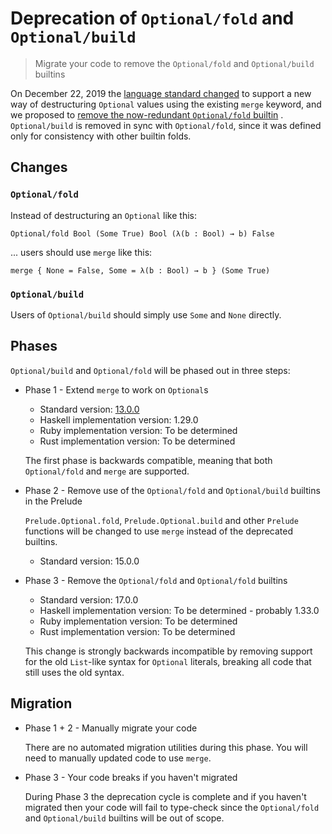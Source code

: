 # Deprecation of `Optional/fold` and `Optional/build`

> Migrate your code to remove the `Optional/fold` and `Optional/build` builtins

On December 22, 2019 the [language standard changed](https://github.com/dhall-lang/dhall-lang/pull/860)
to support a new way of destructuring `Optional` values using the existing `merge` keyword, and we proposed to
[remove the now-redundant `Optional/fold` builtin](https://github.com/dhall-lang/dhall-lang/issues/869)
. `Optional/build` is removed in sync with `Optional/fold`, since it was defined only for consistency with
other builtin folds.

## Changes

### `Optional/fold`

Instead of destructuring an `Optional` like this:

```dhall
Optional/fold Bool (Some True) Bool (λ(b : Bool) → b) False
```

... users should use `merge` like this:

```dhall
merge { None = False, Some = λ(b : Bool) → b } (Some True)
```

### `Optional/build`

Users of `Optional/build` should simply use `Some` and `None` directly.

## Phases

`Optional/build` and `Optional/fold` will be phased out in three steps:

* Phase 1 - Extend `merge` to work on `Optional`s

  * Standard version: [13.0.0](https://github.com/dhall-lang/dhall-lang/releases/tag/v13.0.0)
  * Haskell implementation version: 1.29.0
  * Ruby implementation version: To be determined
  * Rust implementation version: To be determined

  The first phase is backwards compatible, meaning that both `Optional/fold` and `merge`
  are supported.

* Phase 2 - Remove use of the `Optional/fold` and `Optional/build` builtins in the Prelude

  `Prelude.Optional.fold`, `Prelude.Optional.build` and other `Prelude` functions will be
  changed to use `merge` instead of the deprecated builtins.

  * Standard version: 15.0.0

* Phase 3 - Remove the `Optional/fold` and `Optional/fold` builtins

  * Standard version: 17.0.0
  * Haskell implementation version: To be determined - probably 1.33.0
  * Ruby implementation version: To be determined
  * Rust implementation version: To be determined

  This change is strongly backwards incompatible by removing support for the old `List`-like syntax for `Optional` literals, breaking all code that still uses the old syntax.

## Migration

* Phase 1 + 2 - Manually migrate your code

  There are no automated migration utilities during this phase.  You will need to manually
  updated code to use `merge`.

* Phase 3 - Your code breaks if you haven't migrated

  During Phase 3 the deprecation cycle is complete and if you haven't migrated then your
  code will fail to type-check since the `Optional/fold` and `Optional/build` builtins will be
  out of scope.
